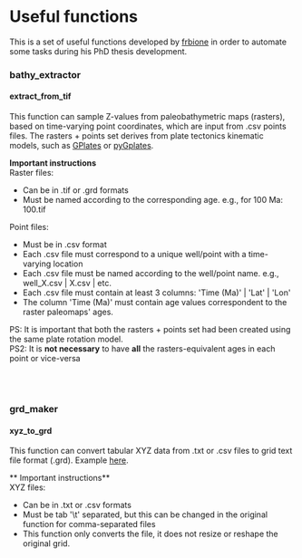 # Useful functions 
This is a set of useful functions developed by [frbione](https://github.com/frbione) in order to automate some tasks during his PhD thesis development.<br>

    
### **bathy_extractor** 
#### extract_from_tif

This function can sample Z-values from paleobathymetric maps (rasters), based on time-varying point coordinates,
which are input from .csv points files. The rasters + points set derives from plate tectonics kinematic models, such as [GPlates](https://www.gplates.org/) or [pyGplates](https://www.gplates.org/docs/pygplates/).
<br>

**Important instructions** <br>
Raster files:
- Can be in .tif or .grd formats
- Must be named according to the corresponding age. e.g., for 100 Ma: 100.tif <br>

Point files:

- Must be in .csv format
- Each .csv file must correspond to a unique well/point with a time-varying location
- Each .csv file must be named according to the well/point name. e.g., well_X.csv | X.csv | etc.
- Each .csv file must contain at least 3 columns: 'Time (Ma)' | 'Lat' | 'Lon' 
- The column 'Time (Ma)' must contain age values correspondent to the raster paleomaps' ages. 

PS: It is important that both the rasters + points set had been created using the same plate rotation model.<br>
PS2: It is **not necessary** to have **all** the rasters-equivalent ages in each point or vice-versa

<br></br>
### **grd_maker** 
#### xyz_to_grd


This function can convert tabular XYZ data from .txt or .csv files to grid text file format (.grd). Example [here](http://surferhelp.goldensoftware.com/topics/ascii_grid_file_format.htm).
<br>

** Important instructions** <br>
XYZ files:
- Can be in .txt or .csv formats
- Must be tab '\t' separated, but this can be changed in the original function for comma-separated files<br>
- This function only converts the file, it does not resize or reshape the original grid. 
